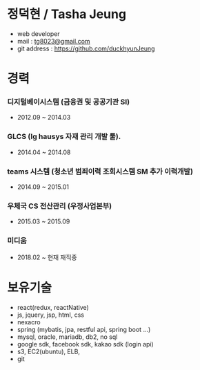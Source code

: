 # 정덕현 / Tasha Jeung 
- web developer  
- mail : tg8023@gmail.com  
- git address : https://github.com/duckhyunJeung

# 경력
### 디지털베이시스템 (금융권 및 공공기관 SI)
 - 2012.09 ~ 2014.03
### GLCS (lg hausys 자재 관리 개발 툴).
 - 2014.04 ~ 2014.08
### teams 시스템 (청소년 범죄이력 조회시스템 SM 추가 이력개발)
 - 2014.09 ~ 2015.01
### 우체국 CS 전산관리 (우정사업본부)
 - 2015.03 ~ 2015.09
### 미디움 
 - 2018.02 ~ 현재 재직중

# 보유기술
 - react(redux, reactNative)
 - js, jquery, jsp, html, css
 - nexacro
 - spring (mybatis, jpa, restful api, spring boot ...)
 - mysql, oracle, mariadb, db2, no sql
 - google sdk, facebook sdk, kakao sdk (login api)
 - s3, EC2(ubuntu), ELB, 
 - git 
 